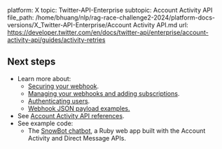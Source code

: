 platform: X
topic: Twitter-API-Enterprise
subtopic: Account Activity API
file_path: /home/bhuang/nlp/rag-race-challenge2-2024/platform-docs-versions/X_Twitter-API-Enterprise/Account Activity API.md
url: https://developer.twitter.com/en/docs/twitter-api/enterprise/account-activity-api/guides/activity-retries

## Next steps

* Learn more about:
    * [Securing your webhook](https://developer.twitter.com/en/docs/twitter-api/enterprise/account-activity-api/guides/securing-webhooks).
    * [Managing your webhooks and adding subscriptions](https://developer.twitter.com/en/docs/twitter-api/enterprise/account-activity-api/guides/managing-webhooks-and-subscriptions).
    * [Authenticating users](https://developer.twitter.com/en/docs/twitter-api/enterprise/account-activity-api/guides/authenticating-users).
    * [Webhook JSON payload examples.](https://developer.twitter.com/en/docs/twitter-api/enterprise/account-activity-api/guides/account-activity-data-objects)
* See [Account Activity API references](https://developer.twitter.com/en/docs/twitter-api/enterprise/account-activity-api/api-reference).
* See example code:
    * The [SnowBot chatbot](https://github.com/twitterdev/SnowBotDev), a Ruby web app built with the Account Activity and Direct Message APIs.